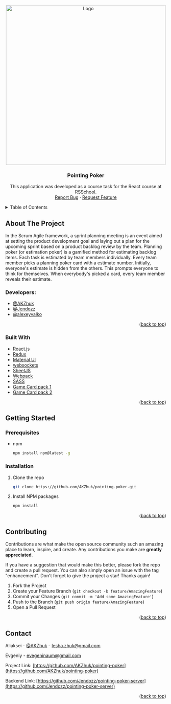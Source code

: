 <div id="top"></div>

<!-- PROJECT LOGO -->
<br />
<div align="center">
  <a href="https://github.com/othneildrew/Best-README-Template">
    <img src="https://akzhuk-pointing-poker.netlify.app/0d97c321ae18b68758493de01e3b79db.png" alt="Logo" width="500" height="auto">
  </a>

  <h3 align="center">Pointing Poker</h3>

  <p>
This application was developed as a course task for the React course at RSSchool.
    <br />
    <a href="https://github.com/AKZhuk/pointing-poker/issues">Report Bug</a>
    ·
    <a href="https://github.com/AKZhuk/pointing-poker/issues">Request Feature</a>
  </p>
</div>



<!-- TABLE OF CONTENTS -->
<details>
  <summary>Table of Contents</summary>
  <ol>
    <li>
      <a href="#about-the-project">About The Project</a>
      <ul>
         <li><a href="#developers">Developers</a></li>
        <li><a href="#built-with">Built With</a></li>
      </ul>
    </li>
    <li>
      <a href="#getting-started">Getting Started</a>
      <ul>
        <li><a href="#prerequisites">Prerequisites</a></li>
        <li><a href="#installation">Installation</a></li>
      </ul>
    </li>
    <li><a href="#contributing">Contributing</a></li>
    <li><a href="#contact">Contact</a></li>
    </ol>
</details>



<!-- ABOUT THE PROJECT -->
## About The Project
<!-- 
[![Product Name Screen Shot][product-screenshot]](https://pastenow.ru/faf97fbdc001240956b86f1becefa610) -->
In the Scrum Agile framework, a sprint planning meeting is an event aimed at setting the product development goal and laying out a plan for the upcoming sprint based on a product backlog review by the team. Planning poker (or estimation poker) is a gamified method for estimating backlog items.
Each task is estimated by team members individually. Every team member picks a planning poker card with a estimate number. Initially, everyone's estimate is hidden from the others. This prompts everyone to think for themselves. When everybody's picked a card, every team member reveals their estimate.

### Developers:
* [@AKZhuk](https://github.com/AKZhuk)
* [@Jendozz](https://github.com/Jendozz)
* [@alexeyvalko](https://github.com/alexeyvalko)
<p align="right">(<a href="#top">back to top</a>)</p>

### Built With
* [React.js](https://reactjs.org/)
* [Redux](https://redux.js.org/)
* [Material UI](https://mui.com/)
* [websockets](https://github.com/websockets/ws)
* [SheetJS](https://sheetjs.com/)
* [Webpack](https://webpack.js.org/)
* [SASS](https://sass-lang.com/)
* [Game Card pack 1](http://d2ld3he4yll0xl.cloudfront.net/examples/scrum-cards-justinmind.pdf)
* [Game Card pack 2](https://github.com/redbooth/scrum-poker-cards/tree/master/svg) 
<p align="right">(<a href="#top">back to top</a>)</p>

<!-- GETTING STARTED -->
## Getting Started

### Prerequisites
* npm
  ```sh
  npm install npm@latest -g
  ```

### Installation

1. Clone the repo
   ```sh
   git clone https://github.com/AKZhuk/pointing-poker.git
   ```
2. Install NPM packages
   ```sh
   npm install
   ```

<p align="right">(<a href="#top">back to top</a>)</p>

<!-- CONTRIBUTING -->
## Contributing

Contributions are what make the open source community such an amazing place to learn, inspire, and create. Any contributions you make are **greatly appreciated**.

If you have a suggestion that would make this better, please fork the repo and create a pull request. You can also simply open an issue with the tag "enhancement".
Don't forget to give the project a star! Thanks again!

1. Fork the Project
2. Create your Feature Branch (`git checkout -b feature/AmazingFeature`)
3. Commit your Changes (`git commit -m 'Add some AmazingFeature'`)
4. Push to the Branch (`git push origin feature/AmazingFeature`)
5. Open a Pull Request

<p align="right">(<a href="#top">back to top</a>)</p>


<!-- CONTACT -->
## Contact

Aliaksei - [@AKZhuk](https://twitter.com/AKZhuk) - lesha.zhuk@gmail.com

Evgeniy - evegeninaum@gmail.com

Project Link: [https://github.com/AKZhuk/pointing-poker](https://github.com/AKZhuk/pointing-poker)

Backend Link: [https://github.com/Jendozz/pointing-poker-server](https://github.com/Jendozz/pointing-poker-server)

<p align="right">(<a href="#top">back to top</a>)</p>
